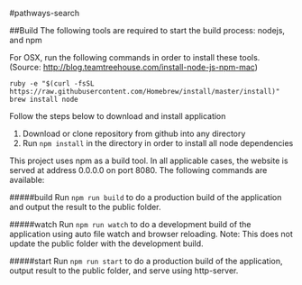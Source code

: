 #pathways-search

##Build
The following tools are required to start the build process: nodejs, and npm

For OSX, run the following commands in order to install these tools. (Source: http://blog.teamtreehouse.com/install-node-js-npm-mac)

```
ruby -e "$(curl -fsSL https://raw.githubusercontent.com/Homebrew/install/master/install)"
brew install node
```

Follow the steps below to download and install application

1. Download or clone repository from github into any directory
2. Run ```npm install``` in the directory in order to install all node dependencies

This project uses npm as a build tool. In all applicable cases, the website is served at address 0.0.0.0 on port 8080. The following commands are available:

#####build
Run ```npm run build``` to do a production build of the application and output the result to the public folder.

#####watch
Run ```npm run watch``` to do a development build of the application using auto file watch and browser reloading. Note: This does not update the public folder with the development build.

#####start
Run ```npm run start``` to do a production build of the application, output result to the public folder, and serve using http-server.
